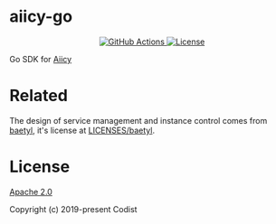 aiicy-go
======== 

<p align="center">
  <a href="https://github.com/aiicy/aiicy-go/actions?query=workflow%3ATest">
        <img src="https://github.com/aiicy/aiicy-go/workflows/Test/badge.svg?branch=master" alt="GitHub Actions">
  </a>
  <a href="https://github.com/aiicy/aiicy-go/blob/master/LICENSE">
      <img src="https://img.shields.io/github/license/aiicy/aiicy-go?color=blue" alt="License">
  </a>
</p>

Go SDK for [Aiicy](https://aiicy.org)

# Related

The design of service management and instance control comes from [baetyl](https://github.com/baetyl/baetyl), it's license at [LICENSES/baetyl](LICENSES/baetyl).

# License

[Apache 2.0](https://github.com/aiicy/aiicy-go/blob/master/LICENSE)

Copyright (c) 2019-present Codist